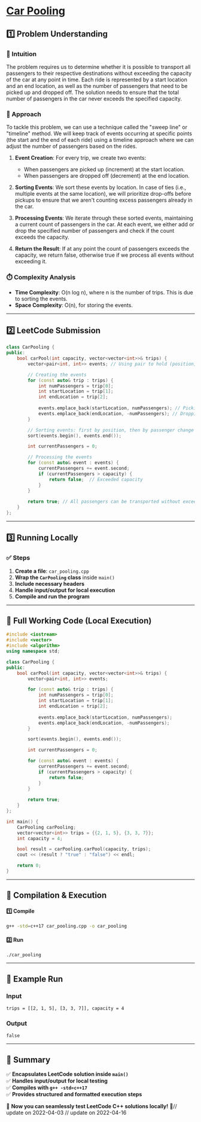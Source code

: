 # **[Car Pooling](https://leetcode.com/problems/car-pooling/description/)**  

## **1️⃣ Problem Understanding**  
### **📌 Intuition**  
The problem requires us to determine whether it is possible to transport all passengers to their respective destinations without exceeding the capacity of the car at any point in time. Each ride is represented by a start location and an end location, as well as the number of passengers that need to be picked up and dropped off. The solution needs to ensure that the total number of passengers in the car never exceeds the specified capacity.

### **🚀 Approach**  
To tackle this problem, we can use a technique called the "sweep line" or "timeline" method. We will keep track of events occurring at specific points (the start and the end of each ride) using a timeline approach where we can adjust the number of passengers based on the rides. 

1. **Event Creation**: For every trip, we create two events: 
   - When passengers are picked up (increment) at the start location.
   - When passengers are dropped off (decrement) at the end location.
   
2. **Sorting Events**: We sort these events by location. In case of ties (i.e., multiple events at the same location), we will prioritize drop-offs before pickups to ensure that we aren't counting excess passengers already in the car.

3. **Processing Events**: We iterate through these sorted events, maintaining a current count of passengers in the car. At each event, we either add or drop the specified number of passengers and check if the count exceeds the capacity.

4. **Return the Result**: If at any point the count of passengers exceeds the capacity, we return false, otherwise true if we process all events without exceeding it.

### **⏱️ Complexity Analysis**  
- **Time Complexity**: O(n log n), where n is the number of trips. This is due to sorting the events.  
- **Space Complexity**: O(n), for storing the events.

---  

## **2️⃣ LeetCode Submission**  
```cpp
class CarPooling {
public:
    bool carPool(int capacity, vector<vector<int>>& trips) {
        vector<pair<int, int>> events; // Using pair to hold (position, change in passengers)

        // Creating the events
        for (const auto& trip : trips) {
            int numPassengers = trip[0];
            int startLocation = trip[1];
            int endLocation = trip[2];
            
            events.emplace_back(startLocation, numPassengers); // Picking up passengers
            events.emplace_back(endLocation, -numPassengers); // Dropping off passengers
        }

        // Sorting events: first by position, then by passenger change
        sort(events.begin(), events.end());

        int currentPassengers = 0;

        // Processing the events
        for (const auto& event : events) {
            currentPassengers += event.second;
            if (currentPassengers > capacity) {
                return false;  // Exceeded capacity
            }
        }
        
        return true; // All passengers can be transported without exceeding capacity
    }
};
```  

---  

## **3️⃣ Running Locally**  
### **✅ Steps**  
1. **Create a file**: `car_pooling.cpp`  
2. **Wrap the `CarPooling` class** inside `main()`  
3. **Include necessary headers**  
4. **Handle input/output for local execution**  
5. **Compile and run the program**  

---  

## **📝 Full Working Code (Local Execution)**  
```cpp
#include <iostream>
#include <vector>
#include <algorithm>
using namespace std;

class CarPooling {
public:
    bool carPool(int capacity, vector<vector<int>>& trips) {
        vector<pair<int, int>> events;

        for (const auto& trip : trips) {
            int numPassengers = trip[0];
            int startLocation = trip[1];
            int endLocation = trip[2];
            
            events.emplace_back(startLocation, numPassengers);
            events.emplace_back(endLocation, -numPassengers);
        }

        sort(events.begin(), events.end());

        int currentPassengers = 0;

        for (const auto& event : events) {
            currentPassengers += event.second;
            if (currentPassengers > capacity) {
                return false;
            }
        }
        
        return true;
    }
};

int main() {
    CarPooling carPooling;
    vector<vector<int>> trips = {{2, 1, 5}, {3, 3, 7}};
    int capacity = 4;

    bool result = carPooling.carPool(capacity, trips);
    cout << (result ? "true" : "false") << endl;

    return 0;
}
```  

---  

## **🔧 Compilation & Execution**  
#### **1️⃣ Compile**  
```bash
g++ -std=c++17 car_pooling.cpp -o car_pooling
```  

#### **2️⃣ Run**  
```bash
./car_pooling
```  

---  

## **🎯 Example Run**  
### **Input**  
```
trips = [[2, 1, 5], [3, 3, 7]], capacity = 4
```  
### **Output**  
```
false
```  

---  

## **📌 Summary**  
✅ **Encapsulates LeetCode solution inside `main()`**  
✅ **Handles input/output for local testing**  
✅ **Compiles with `g++ -std=c++17`**  
✅ **Provides structured and formatted execution steps**  

🚀 **Now you can seamlessly test LeetCode C++ solutions locally!** 🚀// update on 2022-04-03
// update on 2022-04-16
